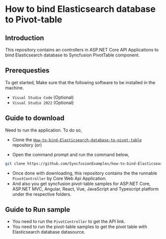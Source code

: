 # How to bind Elasticsearch database to Pivot-table

## Introduction

This repository contains an controllers in ASP.NET Core API Applications to bind Elasticsearch database to Syncfusion PivotTable component.

## Prerequesties

To get started, Make sure that the following software to be installed in the machine.

* `Visual Studio Code` (Optional)
* `Visual Studio 2022` (Optional)

## Guide to download

Need to run the application. To do so,

* Clone the [`How-to-bind-Elasticsearch-database-to-pivot-table`](https://github.com/SyncfusionExamples/how-to-bind-Elasticsearch-database-to-pivot-table) repository (or)

* Open the command prompt and run the command below,

```sh
git clone https://github.com/SyncfusionExamples/how-to-bind-Elasticsearch-database-to-pivot-table.git
```

* Once done with downloading, this repository contains the the runnable `PivotController` by Core Web Api Application.
* And also you get syncfusion pivot-table samples for ASP.NET Core, ASP.NET MVC, Angular, React, Vue, JavaScript and Typescript platform under the respective folders. 

## Guide to Run sample

* You need to run the `PivotController` to get the API link.
* You need to run the pivot-table samples to get the pivot table with Elasticsearch database datasource.